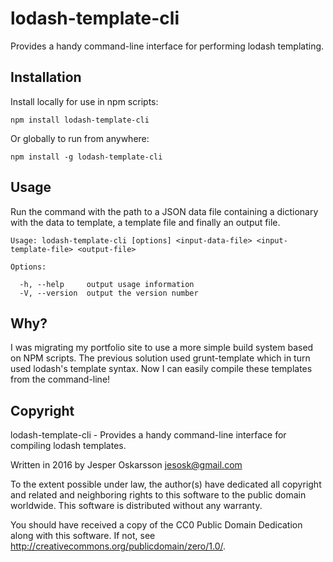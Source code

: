 # lodash-template-cli
Provides a handy command-line interface for performing lodash templating.

## Installation

Install locally for use in npm scripts:
```
npm install lodash-template-cli
```

Or globally to run from anywhere:
```
npm install -g lodash-template-cli
```

## Usage

Run the command with the path to a JSON data file containing a dictionary with the data to template, a template file and finally an output file.

```
Usage: lodash-template-cli [options] <input-data-file> <input-template-file> <output-file>

Options:

  -h, --help     output usage information
  -V, --version  output the version number
```

## Why?
I was migrating my portfolio site to use a more simple build system based on NPM scripts. The previous solution used grunt-template which in turn used lodash's template syntax. Now I can easily compile these templates from the command-line!

## Copyright
lodash-template-cli - Provides a handy command-line interface for compiling lodash templates.

Written in 2016 by Jesper Oskarsson jesosk@gmail.com

To the extent possible under law, the author(s) have dedicated all copyright
and related and neighboring rights to this software to the public domain worldwide.
This software is distributed without any warranty.

You should have received a copy of the CC0 Public Domain Dedication along with this software.
If not, see <http://creativecommons.org/publicdomain/zero/1.0/>.
